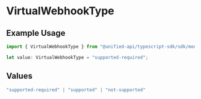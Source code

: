 # VirtualWebhookType

## Example Usage

```typescript
import { VirtualWebhookType } from "@unified-api/typescript-sdk/sdk/models/shared";

let value: VirtualWebhookType = "supported-required";
```

## Values

```typescript
"supported-required" | "supported" | "not-supported"
```
